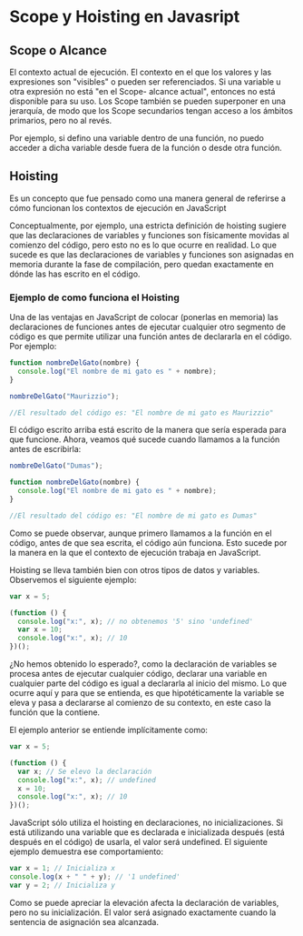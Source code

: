 # Scope y Hoisting en Javasript

## Scope o Alcance

El contexto actual de ejecución. El contexto en el que los valores y las expresiones son "visibles" o pueden ser referenciados. Si una variable u otra expresión no está "en el Scope- alcance actual", entonces no está disponible para su uso. Los Scope también se pueden superponer en una jerarquía, de modo que los Scope secundarios tengan acceso a los ámbitos primarios, pero no al revés.

Por ejemplo, si defino una variable dentro de una función, no puedo acceder a dicha variable desde fuera de la función o desde otra función.

## Hoisting

Es un concepto que fue pensado como una manera general de referirse a cómo funcionan los contextos de ejecución en JavaScript

Conceptualmente, por ejemplo, una estricta definición de hoisting sugiere que las declaraciones de variables y funciones son físicamente movidas al comienzo del código, pero esto no es lo que ocurre en realidad. Lo que sucede es que las declaraciones de variables y funciones son asignadas en memoria durante la fase de compilación, pero quedan exactamente en dónde las has escrito en el código.

### Ejemplo de como funciona el Hoisting

Una de las ventajas en JavaScript de colocar (ponerlas en memoria) las declaraciones de funciones antes de ejecutar cualquier otro segmento de código es que permite utilizar una función antes de declararla en el código. Por ejemplo:

```javascript
function nombreDelGato(nombre) {
  console.log("El nombre de mi gato es " + nombre);
}

nombreDelGato("Maurizzio");

//El resultado del código es: "El nombre de mi gato es Maurizzio"
```

El código escrito arriba está escrito de la manera que sería esperada para que funcione. Ahora, veamos qué sucede cuando llamamos a la función antes de escribirla:

```javascript
nombreDelGato("Dumas");

function nombreDelGato(nombre) {
  console.log("El nombre de mi gato es " + nombre);
}

//El resultado del código es: "El nombre de mi gato es Dumas"
```

Como se puede observar, aunque primero llamamos a la función en el código, antes de que sea escrita, el código aún funciona. Esto sucede por la manera en la que el contexto de ejecución trabaja en JavaScript.

Hoisting se lleva también bien con otros tipos de datos y variables. Observemos el siguiente ejemplo:

```javascript
var x = 5;

(function () {
  console.log("x:", x); // no obtenemos '5' sino 'undefined'
  var x = 10;
  console.log("x:", x); // 10
})();
```
¿No hemos obtenido lo esperado?, como la declaración de variables se procesa antes de ejecutar cualquier código, declarar una variable en cualquier parte del código es igual a declararla al inicio del mismo. Lo que ocurre aquí y para que se entienda, es que hipotéticamente la variable se eleva y pasa a declararse al comienzo de su contexto, en este caso la función que la contiene.

El ejemplo anterior se entiende implícitamente como:

```javascript
var x = 5;

(function () {
  var x; // Se elevo la declaración
  console.log("x:", x); // undefined
  x = 10;
  console.log("x:", x); // 10
})();

```

JavaScript sólo utiliza el hoisting en declaraciones, no inicializaciones. Si está utilizando una variable que es declarada e inicializada después (está después en el código) de usarla, el valor será undefined. El siguiente ejemplo demuestra ese comportamiento:

```javascript
var x = 1; // Inicializa x
console.log(x + " " + y); // '1 undefined'
var y = 2; // Inicializa y
```

Como se puede apreciar la elevación afecta la declaración de variables, pero no su inicialización. El valor será asignado exactamente cuando la sentencia de asignación sea alcanzada.